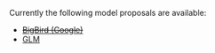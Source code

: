 Currently the following model proposals are available:

- <s>[BigBird (Google)](./ADD_BIG_BIRD.md)</s>
- [GLM](./ADD_GLM.md)
